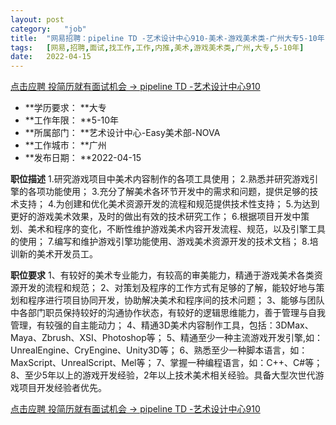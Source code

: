 ```yaml
---
layout:	post
category:	"job"
title:	"网易招聘：pipeline TD -艺术设计中心910-美术-游戏美术类-广州大专5-10年"
tags:	[网易,招聘,面试,找工作,工作,内推,美术,游戏美术类,广州,大专,5-10年]
date:	2022-04-15
---
```


[点击应聘 投简历就有面试机会 -> pipeline TD -艺术设计中心910](http://mobile.bole.netease.com/bole/boleDetail?id=32147&employeeId=346f03c3cda5f04c&key=all)



- **学历要求： **大专
- **工作年限： **5-10年
- **所属部门： **艺术设计中心-Easy美术部-NOVA
- **工作城市： **广州
- **发布日期： **2022-04-15



**职位描述**
1.研究游戏项目中美术内容制作的各项工具使用；
2.熟悉并研究游戏引擎的各项功能使用；
3.充分了解美术各环节开发中的需求和问题，提供足够的技术支持；
4.为创建和优化美术资源开发的流程和规范提供技术性支持；
5.为达到更好的游戏美术效果，及时的做出有效的技术研究工作；
6.根据项目开发中策划、美术和程序的变化，不断性维护游戏美术内容开发流程、规范，以及引擎工具的使用；
7.编写和维护游戏引擎功能使用、游戏美术资源开发的技术文档；
8.培训新的美术开发员工。



**职位要求**
1、有较好的美术专业能力，有较高的审美能力，精通于游戏美术各类资源开发的流程和规范；
2、对策划及程序的工作方式有足够的了解，能较好地与策划和程序进行项目协同开发，协助解决美术和程序间的技术问题；
3、能够与团队中各部门职员保持较好的沟通协作状态，有较好的逻辑思维能力，善于管理与自我管理，有较强的自主能动力；
4、精通3D美术内容制作工具，包括：3DMax、Maya、Zbrush、XSI、Photoshop等；
5、精通至少一种主流游戏开发引擎,如：UnrealEngine、CryEngine、Unity3D等；
6、熟悉至少一种脚本语言，如：MaxScript、UnrealScript、Mel等；
7、掌握一种编程语言，如：C++、C#等；
8、至少5年以上的游戏开发经验，2年以上技术美术相关经验。具备大型次世代游戏项目开发经验者优先。



[点击应聘 投简历就有面试机会 -> pipeline TD -艺术设计中心910](http://mobile.bole.netease.com/bole/boleDetail?id=32147&employeeId=346f03c3cda5f04c&key=all)